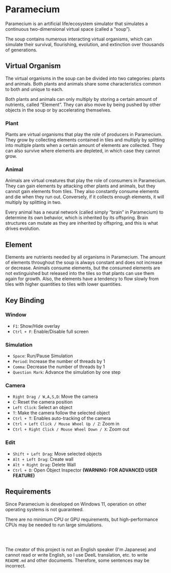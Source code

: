# Paramecium

<!-- Parameciumは、連続的な二次元仮想空間(「スープ」と呼ばれます)をシミュレートする人工生命/生態系シミュレーターです。 -->
Paramecium is an artificial life/ecosystem simulator that simulates a continuous two-dimensional virtual space (called a “soup”).

<!-- スープには多数の相互作用する仮想生物が含まれており、それらの生存、繁栄、進化、絶滅などを何千世代にもわたってシミュレートできます。 -->
The soup contains numerous interacting virtual organisms, which can simulate their survival, flourishing, evolution, and extinction over thousands of generations.

## Virtual Organism

<!-- スープに含まれる仮想生物は「植物」と「動物」の二種類に分けられます。植物と動物は、両方に共通の特徴とそれぞれに固有の特性を持っています。 -->
The virtual organisms in the soup can be divided into two categories: plants and animals. Both plants and animals share some characteristics common to both and unique to each.

<!-- 植物も動物も、「エレメント」と呼ばれる栄養素を一定量蓄えることでのみ増殖することができます。また、スープ内で他の物体に押されたり、あるいは自ら加速することで移動することができます。 -->
Both plants and animals can only multiply by storing a certain amount of nutrients, called “Element”. They can also move by being pushed by other objects in the soup or by accelerating themselves.

### Plant

<!-- 植物は、Parameciumにおいて生産者の役割を担う仮想生物です。タイルに含まれているエレメントを収集することで成長し、一定量のエレメントを集めると複数の植物に分裂することで増殖します。また、エレメントが枯渇した場所でも生存できますが、その場合は成長することはできません。 -->
Plants are virtual organisms that play the role of producers in Paramecium. They grow by collecting elements contained in tiles and multiply by splitting into multiple plants when a certain amount of elements are collected. They can also survive where elements are depleted, in which case they cannot grow.

### Animal

<!-- 動物は、Parameciumにおいて消費者の役割を担う仮想生物です。他の植物や動物を攻撃することでエレメントを得ることができますが、タイルからエレメントを得ることはできません。また、常にエレメントを消費し続け、エレメントがなくなると死んでしまいます。逆に、十分な量のエレメントを集めることができれば二つに分裂することで増殖します。 -->
Animals are virtual creatures that play the role of consumers in Paramecium. They can gain elements by attacking other plants and animals, but they cannot gain elements from tiles. They also constantly consume elements and die when they run out. Conversely, if it collects enough elements, it will multiply by splitting in two. 

<!-- すべての動物は、自らの行動を決定するためのニューラルネットワーク(Parameciumでは単純に「脳」と呼ばれます)を持っていて、これは子孫に遺伝していきます。脳の構造は子孫に遺伝する際に変異を起こす可能性があり、これが進化の原動力となります。 -->
Every animal has a neural network (called simply “brain” in Paramecium) to determine its own behavior, which is inherited by its offspring. Brain structures can mutate as they are inherited by offspring, and this is what drives evolution.

## Element

<!-- エレメントは、Parameciumにおいてすべての生物が必要とする栄養素です。スープ全体でのエレメントの量は常に一定であり、増減することはありません。動物はエレメントを消費しますが、消費されたエレメントは消滅するのではなくタイルに放出され、植物が成長のためにそのエレメントを再び使えるようになります。また、エレメントは量が多いタイルから少ないタイルへとゆっくりと流れる性質があります。 -->
Elements are nutrients needed by all organisms in Paramecium. The amount of elements throughout the soup is always constant and does not increase or decrease. Animals consume elements, but the consumed elements are not extinguished but released into the tiles so that plants can use them again for growth. Also, the elements have a tendency to flow slowly from tiles with higher quantities to tiles with lower quantities.

## Key Binding

### Window
- `F1`: Show/Hide overlay
- `Ctrl + F`: Enable/Disable full screen

### Simulation
- `Space`: Run/Pause Simulation
- `Period`: Increase the number of threads by 1
- `Comma`: Decrease the number of threads by 1
- `Question Mark`: Advance the simulation by one step

### Camera
- `Right Drag / W,A,S,D`: Move the camera
- `C`: Reset the camera position
- `Left Click`: Select an object
- `T`: Make the camera follow the selected object
- `Ctrl + T`: Enables auto-tracking of the camera
- `Ctrl + Left Click / Mouse Wheel Up / Z`: Zoom in
- `Ctrl + Right Click / Mouse Wheel Down / X`: Zoom out

### Edit
- `Shift + Left Drag`: Move selected objects
- `Alt + Left Drag`: Create wall
- `Alt + Right Drag`: Delete Wall
- `Ctrl + D`: Open Object Inspector **(WARNING: FOR ADVANCED USER FEATURE)**

## Requirements

<!-- ParameciumはWindows 11で開発されているため、それ以外でのOSの動作は保証されません。 -->
Since Paramecium is developed on Windows 11, operation on other operating systems is not guaranteed. 

<!-- CPU及びGPUの最低要件はありませんが、大規模なシミュレーションを実行するには高性能なCPUが必要になる場合があります。 -->
There are no minimum CPU or GPU requirements, but high-performance CPUs may be needed to run large simulations.

<br>

##

<!-- - このプロジェクトの製作者は英語圏の人ではなく(日本人です)、英語を読み書きできないため、READNE.mdなどを書くのにはDeelL翻訳などを使用しています。そのため、文章が一部間違っている可能性があります。 -->
The creator of this project is not an English speaker (I'm Japanese) and cannot read or write English, so I use DeelL translation, etc. to write `README.md` and other documents. Therefore, some sentences may be incorrect.

